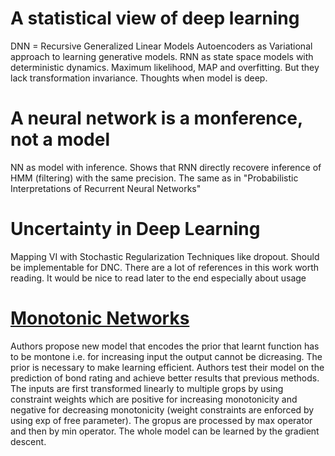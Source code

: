 # A statistical view of deep learning 
DNN = Recursive Generalized Linear Models
Autoencoders as Variational approach to learning generative models.
RNN as state space models with deterministic dynamics.
Maximum likelihood, MAP and overfitting. But they lack transformation invariance.
Thoughts when model is deep.

# A neural network is a monference, not a model
NN as model with inference. Shows that RNN directly recovere inference of HMM (filtering) with the same precision. The same as in 
"Probabilistic Interpretations of Recurrent Neural Networks"

# Uncertainty in Deep Learning
Mapping VI with Stochastic Regularization Techniques like dropout. Should  be implementable for DNC.
There are a lot of references in this work worth reading. It would be nice to read later to the end especially about usage 

# [Monotonic Networks](https://papers.nips.cc/paper/1358-monotonic-networks.pdf)
Authors propose new model that encodes the prior that learnt function has to be montone i.e. for increasing input the output 
cannot be dicreasing. The prior is necessary to make learning efficient. Authors test their model on the prediction of bond rating and achieve 
better results that previous methods.
The inputs are first transformed linearly to multiple grops by using constraint weights which are positive for increasing
monotonicity and negative for decreasing monotonicity (weight constraints are enforced by using exp of free parameter).
The gropus are processed by max operator and then by min operator.
The whole model can be learned by the gradient descent.